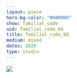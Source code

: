```yaml
---
layout: piece
hero-bg-color: "#000000"
show: familial_code
uid: familial_code_68
title: familial_code_68
medium: mixed
dates: 2020
type: studio
---
```


<img src="{{site.baseurl}}img/{{page.type}}/{{page.show}}/{{page.uid}}.jpg" class="piece-photo"/>
